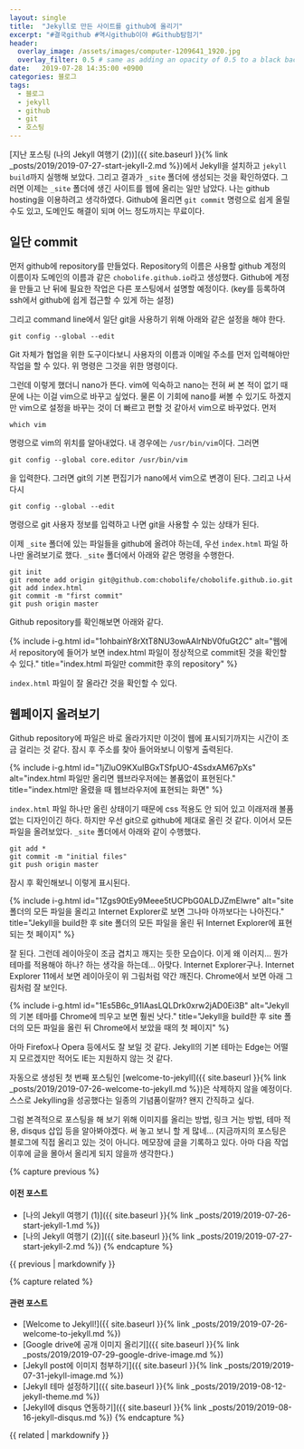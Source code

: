 ```yaml
---
layout: single
title:  "Jekyll로 만든 사이트를 github에 올리기"
excerpt: "#결국github #역시github이야 #Github탐험기"
header:
  overlay_image: /assets/images/computer-1209641_1920.jpg
  overlay_filter: 0.5 # same as adding an opacity of 0.5 to a black background
date:   2019-07-28 14:35:00 +0900
categories: 블로그
tags:
  - 블로그
  - jekyll
  - github
  - git
  - 호스팅
---
```

[지난 포스팅 (나의 Jekyll 여행기 (2))]({{ site.baseurl }}{% link _posts/2019/2019-07-27-start-jekyll-2.md %})에서 Jekyll을 설치하고 `jekyll build`까지 실행해 보았다.
그리고 결과가 `_site` 폴더에 생성되는 것을 확인하였다.
그러면 이제는 `_site` 폴더에 생긴 사이트를 웹에 올리는 일만 남았다.
나는 github hosting을 이용하려고 생각하였다.
Github에 올리면 `git commit` 명령으로 쉽게 올릴 수도 있고, 도메인도 해결이 되며 어느 정도까지는 무료이다.

## 일단 commit
먼저 github에 repository를 만들었다.
Repository의 이름은 사용할 github 계정의 이름이자 도메인의 이름과 같은 `chobolife.github.io`라고 생성했다.
Github에 계정을 만들고 난 뒤에 필요한 작업은 다른 포스팅에서 설명할 예정이다. (key를 등록하여 ssh에서 github에 쉽게 접근할 수 있게 하는 설정)

그리고 command line에서 일단 git을 사용하기 위해 아래와 같은 설정을 해야 한다.
```
git config --global --edit
```
Git 자체가 협업을 위한 도구이다보니 사용자의 이름과 이메일 주소를 먼저 입력해야만 작업을 할 수 있다.
위 명령은 그것을 위한 명령이다.

그런데 이렇게 했더니 nano가 뜬다.
vim에 익숙하고 nano는 전혀 써 본 적이 없기 때문에 나는 이걸 vim으로 바꾸고 싶었다.
물론 이 기회에 nano를 써볼 수 있기도 하겠지만 vim으로 설정을 바꾸는 것이 더 빠르고 편할 것 같아서 vim으로 바꾸었다.
먼저
```
which vim
```
명령으로 vim의 위치를 알아내었다.
내 경우에는 `/usr/bin/vim`이다.
그러면
```
git config --global core.editor /usr/bin/vim
```
을 입력한다.
그러면 git의 기본 편집기가 nano에서 vim으로 변경이 된다.
그리고 나서 다시
```
git config --global --edit
```
명령으로 git 사용자 정보를 입력하고 나면 git을 사용할 수 있는 상태가 된다.

이제 `_site` 폴더에 있는 파일들을 github에 올려야 하는데, 우선 `index.html` 파일 하나만 올려보기로 했다.
`_site` 폴더에서 아래와 같은 명령을 수행한다.
```
git init
git remote add origin git@github.com:chobolife/chobolife.github.io.git
git add index.html
git commit -m "first commit"
git push origin master
```

Github repository를 확인해보면 아래와 같다.

{% include i-g.html id="1ohbainY8rXtT8NU3owAAlrNbV0fuGt2C" alt="웹에서 repository에 들어가 보면 index.html 파일이 정상적으로 commit된 것을 확인할 수 있다." title="index.html 파일만 commit한 후의 repository" %}

`index.html` 파일이 잘 올라간 것을 확인할 수 있다.

## 웹페이지 올려보기
Github repository에 파일은 바로 올라가지만 이것이 웹에 표시되기까지는 시간이 조금 걸리는 것 같다.
잠시 후 주소를 찾아 들어와보니 이렇게 출력된다.

{% include i-g.html id="1jZluO9KXuIBGxTSfpUO-4SsdxAM67pXs" alt="index.html 파일만 올리면 웹브라우저에는 볼품없이 표현된다." title="index.html만 올렸을 때 웹브라우저에 표현되는 화면" %}

`index.html` 파일 하나만 올린 상태이기 때문에 css 적용도 안 되어 있고 이래저래 볼품없는 디자인이긴 하다.
하지만 우선 git으로 github에 제대로 올린 것 같다.
이어서 모든 파일을 올려보았다.
`_site` 폴더에서 아래와 같이 수행했다.
```
git add *
git commit -m "initial files"
git push origin master
```

잠시 후 확인해보니 이렇게 표시된다.

{% include i-g.html id="1Zgs90tEy9Meee5tUCPbG0ALDJZmElwre" alt="site 폴더의 모든 파일을 올리고 Internet Explorer로 보면 그나마 아까보다는 나아진다." title="Jekyll을 build한 후 site 폴더의 모든 파일을 올린 뒤 Internet Explorer에 표현되는 첫 페이지" %}

잘 된다.
그런데 레이아웃이 조금 겹치고 깨지는 듯한 모습이다.
이게 왜 이러지... 뭔가 테마를 적용해야 하나? 하는 생각을 하는데...
아맞다. Internet Explorer구나.
Internet Explorer 11에서 보면 레이아웃이 위 그림처럼 약간 깨진다.
Chrome에서 보면 아래 그림처럼 잘 보인다.

{% include i-g.html id="1Es5B6c_91IAasLQLDrk0xrw2jAD0Ei3B" alt="Jekyll의 기본 테마를 Chrome에 띄우고 보면 훨씬 낫다." title="Jekyll을 build한 후 site 폴더의 모든 파일을 올린 뒤 Chrome에서 보았을 때의 첫 페이지" %}

아마 Firefox나 Opera 등에서도 잘 보일 것 같다.
Jekyll의 기본 테마는 Edge는 어떨지 모르겠지만 적어도 IE는 지원하지 않는 것 같다.

자동으로 생성된 첫 번째 포스팅인 [welcome-to-jekyll]({{ site.baseurl }}{% link _posts/2019/2019-07-26-welcome-to-jekyll.md %})은 삭제하지 않을 예정이다.
스스로 Jekylling을 성공했다는 일종의 기념품이랄까?
왠지 간직하고 싶다.

그럼 본격적으로 포스팅을 해 보기 위해 이미지를 올리는 방법, 링크 거는 방법, 테마 적용, disqus 삽입 등을 알아봐야겠다. 써 놓고 보니 할 게 많네...
(지금까지의 포스팅은 블로그에 직접 올리고 있는 것이 아니다. 메모장에 글을 기록하고 있다. 아마 다음 작업 이후에 글을 몰아서 올리게 되지 않을까 생각한다.)

{% capture previous %}
#### 이전 포스트

* [나의 Jekyll 여행기 (1)]({{ site.baseurl }}{% link _posts/2019/2019-07-26-start-jekyll-1.md %})
* [나의 Jekyll 여행기 (2)]({{ site.baseurl }}{% link _posts/2019/2019-07-27-start-jekyll-2.md %})
{% endcapture %}

<div class="notice--primary">
  {{ previous | markdownify }}
</div>

{% capture related %}
#### 관련 포스트

* [Welcome to Jekyll!]({{ site.baseurl }}{% link _posts/2019/2019-07-26-welcome-to-jekyll.md %})
* [Google drive에 공개 이미지 올리기]({{ site.baseurl }}{% link _posts/2019/2019-07-29-google-drive-image.md %})
* [Jekyll post에 이미지 첨부하기]({{ site.baseurl }}{% link _posts/2019/2019-07-31-jekyll-image.md %})
* [Jekyll 테마 설정하기]({{ site.baseurl }}{% link _posts/2019/2019-08-12-jekyll-theme.md %})
* [Jekyll에 disqus 연동하기]({{ site.baseurl }}{% link _posts/2019/2019-08-16-jekyll-disqus.md %})
{% endcapture %}

<div class="notice--primary">
  {{ related | markdownify }}
</div>

